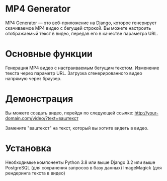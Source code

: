 # MP4 Generator
MP4 Generator — это веб-приложение на Django, которое генерирует скачиваемое MP4 видео с бегущей строкой. Вы можете настроить отображаемый текст в видео, передав его в качестве параметра URL.

# Основные функции
Генерация MP4 видео с настраиваемым бегущим текстом.
Изменение текста через параметр URL.
Загрузка сгенерированного видео напрямую через браузер.

# Демонстрация
Вы можете создать видео, перейдя по следующей ссылке:
   http://your-domain.com/video/?text=ваштекст

Замените "ваштекст" на текст, который вы хотите видеть в видео.

# Установка
Необходимые компоненты
Python 3.8 или выше
Django 3.2 или выше
PostgreSQL (для сохранения запросов в базу данных)
ImageMagick (для рендеринга текста в видео)
